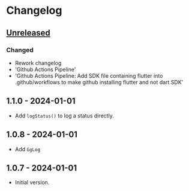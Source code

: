 # Changelog

## [Unreleased]

### Changed

- Rework changelog
- 'Github Actions Pipeline'
- 'Github Actions Pipeline: Add SDK file containing flutter into .github/workflows to make github installing flutter and not dart SDK'

## 1.1.0 - 2024-01-01

- Add `logStatus()` to log a status directly.

## 1.0.8 - 2024-01-01

- Add `GgLog`

## 1.0.7 - 2024-01-01

- Initial version.

[Unreleased]: https://github.com/inlavigo/gg_status_printer/compare/1.1.0...HEAD
